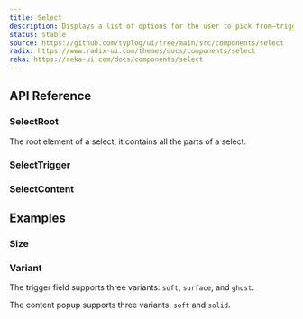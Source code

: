 ```yaml
---
title: Select
description: Displays a list of options for the user to pick from—triggered by a button.
status: stable
source: https://github.com/typlog/ui/tree/main/src/components/select
radix: https://www.radix-ui.com/themes/docs/components/select
reka: https://reka-ui.com/docs/components/select
---
```


<Example name="select/Overview.vue" variant="hide" />

## API Reference

### SelectRoot

The root element of a select, it contains all the parts of a select.

<PropsTable name="SelectRoot" />

### SelectTrigger

<PropsTable name="SelectTrigger" />

### SelectContent

<PropsTable name="SelectContent" />

## Examples

### Size

<Example name="select/Size.vue" variant="hide" />

### Variant

The trigger field supports three variants: `soft`, `surface`, and `ghost`.

<Example name="select/TriggerVariant.vue" variant="hide" />

The content popup supports three variants: `soft` and `solid`.

<Example name="select/ContentVariant.vue" variant="hide" />

